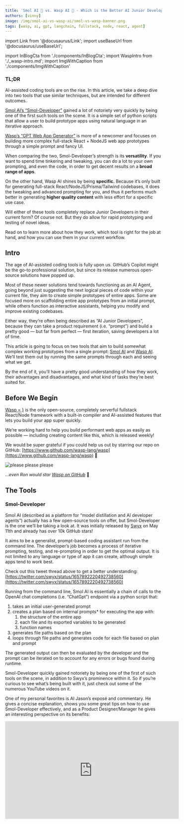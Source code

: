 ```yaml
---
title: 'Smol AI 🐣 vs. Wasp AI 🐝 - Which is the Better AI Junior Developer?'
authors: [vinny]
image: /img/smol-ai-vs-wasp-ai/smol-vs-wasp-banner.png
tags: [wasp, ai, gpt, langchain, fullstack, node, react, agent]
---
```


import Link from '@docusaurus/Link';
import useBaseUrl from '@docusaurus/useBaseUrl';

import InBlogCta from './components/InBlogCta';
import WaspIntro from './_wasp-intro.md';
import ImgWithCaption from './components/ImgWithCaption'

### TL;DR

AI-assisted coding tools are on the rise. In this article, we take a deep dive into two tools that use similar techniques, but are intended for different outcomes.

[Smol AI’s “Smol-Developer”](https://github.com/smol-ai/developer) gained a lot of notoriety very quickly by being one of the first such tools on the scene. It is a simple set of python scripts that allow a user to build prototype apps using natural language in an iterative approach.

[Wasp’s “GPT Web App Generator”](https://usemage.ai/) is more of a newcomer and focuses on building more complex full-stack React + NodeJS web app prototypes through a simple prompt and fancy UI.

When comparing the two, Smol-Developer’s strength is its **versatility**. If you want to spend time tinkering and tweaking, you can do a lot to your own prompting, and even the code, in order to get decent results on a **broad range of apps**.

On the other hand, Wasp AI shines by being **specific.** Because it’s only built for generating full-stack React/NodeJS/Prisma/Tailwind codebases, it does the tweaking and advanced prompting for you, and thus it performs much better in generating **higher quality content** with less effort for a specific use case.

<ImgWithCaption source="img/smol-ai-vs-wasp-ai/Untitled.png" width="550px" />

Will either of these tools completely replace Junior Developers in their current form? Of course not. But they do allow for rapid prototyping and testing of novel ideas.

Read on to learn more about how they work, which tool is right for the job at hand, and how you can use them in your current workflow.

<!--truncate-->

## Intro

The age of AI-assisted coding tools is fully upon us. GitHub’s Copilot might be the go-to professional solution, but since its release numerous open-source solutions have popped up.

Most of these newer solutions tend towards functioning as an AI Agent, going beyond just suggesting the next logical pieces of code within your current file, they aim to create simple prototypes of entire apps. Some are focused more on scaffolding entire app prototypes from an initial prompt, while others function as interactive assistants, helping you modify and improve existing codebases.

Either way, they’re often being described as “AI Junior Developers”, because they can take a product requirement (i.e. “prompt”) and build a pretty good — but far from perfect — first iteration, saving developers a lot of time.

This article is going to focus on two tools that aim to build somewhat complex working prototypes from a single prompt: [Smol AI](https://github.com/smol-ai/developer) and [Wasp AI](https://usemage.ai/). We’ll test them out by running the same prompts through each and seeing what we get.

By the end of it, you’ll have a pretty good understanding of how they work, their advantages and disadvantages, and what kind of tasks they’re best suited for.

## Before We Begin

[Wasp = }](https://wasp.sh) is the only open-source, completely serverful fullstack React/Node framework with a built-in compiler and AI-assisted features that lets you build your app super quickly.

We’re working hard to help you build performant web apps as easily as possible — including creating content like this, which is released weekly!

We would be super grateful if you could help us out by starring our repo on GitHub: [https://www.github.com/wasp-lang/wasp](https://www.github.com/wasp-lang/wasp) 🙏

![please please please](https://dev-to-uploads.s3.amazonaws.com/uploads/articles/5b1bjvpt97e7o2psgle7.gif)

_...even Ron would star [Wasp on GitHub](https://www.github.com/wasp-lang/wasp)_ 🤩

## The Tools

### Smol-Developer

Smol AI (described as a platform for “model distillation and AI developer agents”) actually has a few open-source tools on offer, but Smol-Developer is the one we’ll be taking a look at. It was initially released by [Swyx](https://twitter.com/swyx) on May 11th and already has over 10k GitHub stars!

It aims to be a generalist, prompt-based coding assistant run from the command line. The developer’s job becomes a process of iterative prompting, testing, and re-prompting in order to get the optimal output. It is not limited to any language or type of app it can create, although simple apps tend to work best.

<ImgWithCaption source="img/smol-ai-vs-wasp-ai/smol-ai-tweet.png" width="400px" />

Check out this tweet thread above to get a better understanding: [https://twitter.com/swyx/status/1657892220492738560](https://twitter.com/swyx/status/1657892220492738560)

Running from the command line, Smol AI is essentially a chain of calls to the OpenAI chat completions (i.e. “ChatGpt”) endpoint via a python script that:

1. takes an initial user-generated prompt
2. creates a plan based on internal prompts\* for executing the app with:
   1. the structure of the entire app
   2. each file and its exported variables to be generated
   3. function names
3. generates file paths based on the plan
4. loops through file paths and generates code for each file based on plan and prompt

The generated output can then be evaluated by the developer and the prompt can be iterated on to account for any errors or bugs found during runtime.

Smol-Developer quickly gained notoriety by being one of the first of such tools on the scene, in addition to Swyx’s prominence within it. So if you’re curious to see what’s being built with it, just check out some of the numerous YouTube videos on it.

One of my personal favorites is AI Jason’s exposé and commentary. He gives a concise explanation, shows you some great tips on how to use Smol-Developer effectively, and as a Product Designer/Manager he gives an interesting perspective on its benefits:

<!-- [https://www.youtube.com/watch?v=BMRywudsqtY](https://www.youtube.com/watch?v=BMRywudsqtY) -->

<iframe width="560" height="315" src="https://www.youtube.com/embed/BMRywudsqtY" title="YouTube video player" frameborder="0" allow="accelerometer; autoplay; clipboard-write; encrypted-media; gyroscope; picture-in-picture; web-share" allowfullscreen />

- Smol-Developer GitHub Repo: [https://github.com/smol-ai/developer/](https://github.com/smol-ai/developer/)

<details>
  <summary> \*Curious to see what the internal system prompt looks like? </summary>

  ~~~
  You are a top tier AI developer who is trying to write a program that will generate code for the user based on their intent.

  Do not leave any todos, fully implement every feature requested.

  When writing code, add comments to explain what you intend to do and why it aligns with the program plan and specific instructions from the original prompt.

  In response to the user's prompt, write a plan.

  In this plan, please name and briefly describe the structure of the app we will generate, including, for each file we are generating, what variables they export, data schemas, id names of every DOM elements that javascript functions will use, message names, and function names.

  Respond only with plans following the above schema.

  the app prompt is: {prompt}
  ~~~
</details>

### Wasp’s GPT Web App Generator

In contrast to Smol-Developer, Wasp’s AI tool, [GPT Web App Generator](https://usemage.ai/), is currently an open-source web app (yes, it’s a web app that makes web apps). Since it’s release on the 12th of July, there have been over 6,500 apps generated with over 300 apps being generated each day!

<!-- ![Untitled](../static/img/smol-ai-vs-wasp-ai/Untitled%201.png) -->

<ImgWithCaption source="img/smol-ai-vs-wasp-ai/Untitled%201.png" width="550px" />

Here’s a quick 1 minute video showcasing how [GPT Web App Generator](https://usemage.ai/) works:

<!-- [https://www.youtube.com/watch?v=u0MVsPb2MP8](https://www.youtube.com/watch?v=u0MVsPb2MP8) -->

<iframe width="560" height="315" src="https://www.youtube.com/embed/u0MVsPb2MP8" title="YouTube video player" frameborder="0" allow="accelerometer; autoplay; clipboard-write; encrypted-media; gyroscope; picture-in-picture; web-share" allowfullscreen />

So to give a bit of background, [Wasp](https://wasp.sh) is actually a full-stack web app framework built around a compiler and config file. Using this approach, Wasp simplifies the web app creation process by handling boilerplate code for you, taking the core app logic written by the developer and connecting the entire stack together from frontend to backend, and database management.

It currently works with React, NodeJS, Tanstack-Query, and Prisma, taking care of features like Auth, Routing, Cron Jobs, Fullstack Typesafety, and Caching. This allows developers to focus more on the fun stuff, like the app’s features, instead of spending time on boring configurations.

Because Wasp uses a compiler and config file to generate the app from, this makes it surprisingly well suited for guiding LLMs like ChatGPT towards creating more complex apps with it, as it essentially a plan or set of instructions for how to build the app!

Take this simple example of how you’d tell Wasp that you want `username and password` authentication in your app:

```jsx
// main.wasp file

app RecipeApp {
  title: "My Recipes",
  wasp: { version: "^0.11.0" },
  auth: {
    methods: { usernameAndPassword: {} },
    onAuthFailedRedirectTo: "/login",
    userEntity: User
  }
}

entity User {=psl  // Data models are defined using Prisma Schema Language.
  id          Int        @id @default(autoincrement())
  username    String     @unique
  password    String
  recipes     Recipe[]
psl=}
```

Wasp’s config file is like an app outline that the compiler understands and can then use to connect and glue the app together, taking care of the boilerplate for you.

By leveraging the powers of Wasp, GPT Web App Generator works by:

1. taking a simple user-generated prompt via the UI
2. giving GPT a descriptive example of a Wasp app and config file via internal prompts\*
3. creating a plan that meets these requirements
4. generating the code for each part of the app according to the plan
5. checking each file for expected errors/hallucinations and fixing them

In the end, the user can download the codebase as a zipped file and run it locally. Simpler apps, such as [TodoApp](https://usemage.ai/result/07ed440a-3155-4969-b3f5-2031fb1f622f) or [MyPlants](https://usemage.ai/result/3bb5dca2-f134-4f96-89d6-0812deab6e0c) tend to work straight out of the box, while more complex apps need a bit of finessing to get working.

- Try out the GPT Web App Generator at: [https://usemage.ai/](https://usemage.ai/) or via the command line via Wasp's [experimental release](https://usemage.ai/#:~:text=%5BAdvanced%5D%20Can%20I%20use%20GPT4%20for%20the%20whole%20app%3F)
- Wasp AI / Generator GitHub: [https://github.com/wasp-lang/wasp/tree/wasp-ai/waspc/src/Wasp/AI](https://github.com/wasp-lang/wasp/tree/wasp-ai/waspc/src/Wasp/AI)

<details>
  <summary> \*Curious to see what the internal system prompt looks like? </summary>

  ````
  Wasp is a full-stack web app framework that uses React (for client), NodeJS and Prisma (for server).
  High-level of the app is described in main.wasp file (which is written in special Wasp DSL), details in JS/JSX files.
  Wasp DSL (used in main.wasp) reminds a bit of JSON, and doesn't use single quotes for strings, only double quotes. Examples will follow.

  Important Wasp features:
    - Routes and Pages: client side, Pages are written in React.
    - Queries and Actions: RPC, called from client, execute on server (nodejs).
      Queries are for fetching and should not do any mutations, Actions are for mutations.
    - Entities: central data models, defined via PSL (Prisma schema language), manipulated via Prisma.
  Typical flow: Routes point to Pages, Pages call Queries and Actions, Queries and Actions work with Entities.

  Example main.wasp (comments are explanation for you):

  ```wasp
  app todoApp {
    wasp: { version: "^0.11.1" },
    title: "ToDo App",
    auth: {
      userEntity: User,
      methods: { usernameAndPassword: {} },
      onAuthFailedRedirectTo: "/login"
    },
    client: {
      rootComponent: import { Layout } from "@client/Layout.jsx",
    },
    db: {
      prisma: {
        clientPreviewFeatures: ["extendedWhereUnique"]
      }
    },
  }

  route SignupRoute { path: "/signup", to: SignupPage }
  page SignupPage {
    component: import Signup from "@client/pages/auth/Signup.jsx"
  }

  route LoginRoute { path: "/login", to: LoginPage }
  page LoginPage {
    component: import Login from "@client/pages/auth/Login.jsx"
  }

  route DashboardRoute { path: "/", to: Dashboard }
  page DashboardPage {
    authRequired: true,
    component: import Dashboard from "@client/pages/Dashboard.jsx"
  }

  entity User {=psl
      id          Int       @id @default(autoincrement())
      username    String    @unique
      password    String
      tasks       Task[]
  psl=}

  entity Task {=psl
      id          Int       @id @default(autoincrement())
      description String
      isDone      Boolean   @default(false)
      user        User      @relation(fields: [userId], references: [id])
      userId      Int
  psl=}

  query getUser {
    fn: import { getUser } from "@server/queries.js",
    entities: [User] // Entities that this query operates on.
  }

  query getTasks {
    fn: import { getTasks } from "@server/queries.js",
    entities: [Task]
  }

  action createTask {
    fn: import { createTask } from "@server/actions.js",
    entities: [Task]
  }

  action updateTask {
    fn: import { updateTask } from "@server/actions.js",
    entities: [Task]
  }
  ```

  We are looking for a plan to build a new Wasp app (description at the end of prompt).

  Instructions you must follow while generating plan:
    - App uses username and password authentication.
    - App MUST have a 'User' entity, with following fields required:
    - `id Int @id @default(autoincrement())`
    - `username String @unique`
    - `password String`
  It is also likely to have a field that refers to some other entity that user owns, e.g. `tasks Task[]`.
    - One of the pages in the app must have a route path "/".
    - Don't generate the Login or Signup pages and routes under any circumstances. They are already generated.

  Plan is represented as JSON with the following schema:

  {
    "entities": [{ "entityName": string, "entityBodyPsl": string }],
    "actions": [{ "opName": string, "opFnPath": string, "opDesc": string }],
    "queries": [{ "opName": string, "opFnPath": string, "opDesc": string }],
    "pages": [{ "pageName": string, "componentPath": string, "routeName": string, "routePath": string, "pageDesc": string }]
  }

  Here is an example of a plan (a bit simplified, as we didn't list all of the entities/actions/queries/pages):

  {
    "entities": [{
      "entityName": "User",
      "entityBodyPsl": "  id Int @id @default(autoincrement())\n  username String @unique\n  password String\n  tasks Task[]"
    }],
    "actions": [{
      "opName": "createTask",
      "opFnPath": "@server/actions.js",
      "opDesc": "Checks that user is authenticated and if so, creates new Task belonging to them. Takes description as an argument and by default sets isDone to false. Returns created Task."
    }],
    "queries": [{
      "opName": "getTask",
      "opFnPath": "@server/queries.js",
      "opDesc": "Takes task id as an argument. Checks that user is authenticated, and if so, fetches and returns their task that has specified task id. Throws HttpError(400) if tasks exists but does not belong to them."
    }],
    "pages": [{
      "pageName": "TaskPage",
      "componentPath": "@client/pages/Task.jsx",
      "routeName: "TaskRoute",
      "routePath": "/task/:taskId",
      "pageDesc": "Diplays a Task with the specified taskId. Allows editing of the Task. Uses getTask query and createTask action.",
    }]
  }

  We will later use this plan to write main.wasp file and all the other parts of Wasp app,
  so make sure descriptions are detailed enough to guide implementing them.
  Also, mention in the descriptions of actions/queries which entities they work with,
  and in descriptions of pages mention which actions/queries they use.

  Typically, plan will have AT LEAST one query, at least one action, at least one page, and at
  least two entities. It will very likely have more than one of each, though.

  DO NOT create actions for login and logout under any circumstances. They are already included in Wasp.

  Note that we are using SQLite as a database for Prisma, so don't use scalar arrays in PSL, like `String[]`,
  as those are not supported in SQLite. You can of course normally use arrays of other models, like `Task[]`.

  Please, respond ONLY with a valid JSON that is a plan.
  There should be no other text in the response.

  ==== APP DESCRIPTION: ====

  App name: TodoApp
  A simple todo app with one main page that lists all the tasks. User can create new tasks by providing their description, toggle existing ones, or edit their description. User owns tasks. User can only see and edit their own tasks. Tasks are saved in the database.
  ````
</details>

## Comparison Test

### Prompt 1: PONG Game

To get a sense for how each coding agent performed, I tried out two different prompts on both Smol-Developer and Wasp’s GPT Web App Generator with only slight modifications to the prompts to fit the requirements of each tool.

The first prompt was the default prompt that comes hardcoded into Smol-Developer’s `[main.py](http://main.py)` script:

> _a simple JavaScript/HTML/CSS/Canvas app that is a one player game of PONG. The left paddle is controlled by the player, following where the mouse goes. The right paddle is controlled by a simple AI algorithm, which slowly moves the paddle toward the ball at every frame, with some probability of error. Make the canvas a 400 x 400 black square and center it in the app. Make the paddles 100px long, yellow and the ball small and red. Make sure to render the paddles and name them so they can controlled in javascript. Implement the collision detection and scoring as well. Every time the ball bounces off a paddle, the ball should move faster._

:::note
💡 For Wasp’s GPT Web App Generator, I replaced the first line with “a simple one player game of PONG” since Wasp will automatically generate a full-stack React/NodeJS app.

:::

Both were able to create a functional PONG game out-of-the box, but only on the second try. The first try created decent PONG starters, but both had buggy game logic (e.g. computer opponent failed to hit ball, or ball would spin off into oblivion). I didn’t change the prompts at all, but just simply ran them a second time each — and that did the trick!

<!-- ![Smol AI’s PONG game](../static/img/smol-ai-vs-wasp-ai/Untitled%202.png) -->

<ImgWithCaption source="img/smol-ai-vs-wasp-ai/Untitled%202.png" width="400px" caption="Smol AI’s PONG game" />

<!-- ![Wasp’s PONG game](../static/img/smol-ai-vs-wasp-ai/Untitled%203.png) -->

<ImgWithCaption source="img/smol-ai-vs-wasp-ai/Untitled%203.png" width="400px" caption="Wasp AI’s PONG game" />

For both of the generated apps, the game logic was very simple. Scores weren’t recorded, and once a game ended, you’d have to refresh the page to start a new one.

Although, while Smol-Developer only created the game logic, GPT Web App Generator created the game logic as well as the logic for authentication, creating games, and updating a game’s score, saving it all to the database (though the scoring functions weren’t being utilized initially).

To be fair, this isn’t really a surprise though as these features are baked into the design of Wasp and the Generator.

On the other hand, to get these same features for Smol-Developer, we’d have to elaborate on our prompt, giving it explicit instructions to implement them, and iterate on it a number of times before landing on an acceptable prototype.

This is what I attempted to test out with the second prompt.

### Prompt 2: Blog App

![Untitled](../static/img/smol-ai-vs-wasp-ai/Untitled%204.png)

This time, for the second app test, I used a default prompt featured on the GPT Web App Generator homepage for creating a Blog app:

> A blogging platform with posts and post comments.
> User owns posts and comments and they are saved in the database.
> Everybody can see all posts, but only the owner can edit or delete them. Everybody can see all the comments.
> App has four pages:
>
> 1. "Home" page lists all posts (their titles and authors) and is accessible by anybody.
>    If you click on a post, you are taken to the "View post" page.
>    It also has a 'New post' button, that only logged in users can see, and that takes you to the "New post" page.
> 2. "New post" page is accessible only by the logged in users. It has a form for creating a new post (title, content).
> 3. "Edit post" page is accessible only by the post owner. It has a form for editing the post with the id specified in the url.
> 4. "View post" page is accessible by anybody and it shows the details of the post with the id specified in the url: its title, author, content and comments.
>    It also has a form for creating a new comment, that is accessible only by the logged in users.

:::note
💡 For the Smol-Developer prompt, I added the lines: “The app consists of a React client and a NodeJS server. Posts are saved in an sqlite database using Prisma ORM.”
:::

<!-- [Running Wasp’s GPT Web App Generator](https://youtu.be/8A_i5L9MJ90) -->

<iframe width="560" height="315" src="https://www.youtube.com/embed/8A_i5L9MJ90" title="YouTube video player" frameborder="0" allow="accelerometer; autoplay; clipboard-write; encrypted-media; gyroscope; picture-in-picture; web-share" allowfullscreen />

As this was a suggested prompt on the GPT Web App Generator page, let’s start with the Wasp app result first.

After downloading the generated codebase and running the app, I ran into an error `Failed to resolve import "./ext-src/ViewPost.jsx" from "src/router.jsx". Does the file exist?`

<!-- ![Untitled](../static/img/smol-ai-vs-wasp-ai/Untitled%205.png) -->

<ImgWithCaption source="img/smol-ai-vs-wasp-ai/Untitled%205.png" width="550px" />

One quick look at the `main.wasp` file revealed that the Generator gave the wrong path to the `ViewPost` page, although it did get all the other Page paths correct (highlighted in yellow above).

Once that path was corrected, a working app popped up at localhost:3000. Nice!

<!-- ![Kapture 2023-07-27 at 11.49.19.mp4](../static/img/smol-ai-vs-wasp-ai/Kapture_2023-07-27_at_11.49.19.mp4) -->

<iframe width="560" height="315" src="https://www.youtube.com/embed/c8JacesyTe8" title="YouTube video player" frameborder="0" allow="accelerometer; autoplay; clipboard-write; encrypted-media; gyroscope; picture-in-picture; web-share" allowfullscreen />

The video above was my first time trying out the app, and as you can see, most of the functionality is there and working correctly — Authentication and Authorization, and basic CRUD operations. Pretty amazing!

There were still a couple of errors that prevented the app from being fully functional out-of-the-box, but they were easy to fix:

1. Blog posts on the homepage did not have a link in order to redirect to the their specific post page — fixable by just wrapping them in ``<Link to={`/post/${post.id}`}>``
2. The client was passing the `postId` as a String instead of an `Int` to the `getPost` endpoint — fixable by wrapping the argument in `parseInt(postId)` to convert strings to integers

<!-- ![Untitled](../static/img/smol-ai-vs-wasp-ai/Untitled%206.png) -->

<ImgWithCaption source="img/smol-ai-vs-wasp-ai/Untitled%206.png" width="400px" />

And with those simple fixes we got a fully functioning, full-stack blog app with authentication,  database, and simple tailwind css styling! The best part was that all this took about ~5 minutes from start to finish. Sweet :)

:::note
🧑‍💻 The Generator saves all the apps it creates along with a sharable link, so if you want to check out the original generated Blog app code (before fixes) from above, click here: [https://usemage.ai/result/a3a76887-952b-4774-a773-42209c4bffa8](https://usemage.ai/result/a3a76887-952b-4774-a773-42209c4bffa8)

:::

<!-- [Running Smol-Developer](https://youtu.be/oT0pCbN-JgE?t=53) -->

<iframe width="560" height="315" src="https://www.youtube.com/embed/oT0pCbN-JgE?start=50" title="YouTube video player" frameborder="0" allow="accelerometer; autoplay; clipboard-write; encrypted-media; gyroscope; picture-in-picture; web-share" allowfullscreen />

The Smol-Developer result was also very impressive, with a solid ExpressJS server and a lot of React client pages, but there were too many complicated errors that prevented me from getting the app started, including but not limited to:

1. No build tools or configuration files
2. The server was importing database models that didn’t exist
3. The server was importing but not utilizing Prisma as the ORM to communicate with the DB
4. Client had Auth logic, but was not utilizing it to protect pages/routes

![Untitled](../static/img/smol-ai-vs-wasp-ai/Untitled%207.png)

Because there were too many fundamental issues with the app, I went ahead and added some more lines to the bottom of the prompt:

> …
>
> Scaffold the app to be able to use Vite as the client's build tool. Include a package.json file >with the dependencies and scripts for running the client and server.

This second attempt produced some of the changes I was looking for, like package.json files and Vite config files to bootstrap the React app, but it still **failed** to include:

1. An index.html file
2. Package.json files with the correct dependencies being imported from within the client and server
3. A `prisma.schema` file
4. A css file (although it did include `classNames` in the jsx code)

On the other hand, the server code, albeit much sparser this time, did at least import and use Prisma correctly.

So I went ahead for a third attempt and modified and added the following lines to the bottom of the prompt:

> …
>
> Scaffold the app to be able to use Vite as the client's build tool.
>
> Make sure to include the following:
>
> 1. package.json files for both the server and client. Make sure that these files include the >dependencies being imported in the respective apps.
> 2. an index.html file in the client's public folder, so that Vite can build the app.
> 3. a `prisma.schema` file with the models and their fields. Make sure these are the same models >being used app-wide.
> 4. a css file with styles that match the `className`s used in the app.

With these additions to the prompt, the third iteration of the app did in fact include them! Well, most of them, but unfortunately not all of them. Now I was getting the css and package.json files, but no vite config file was created this time, even though the instructions for using “Vite as the client’s build tool” produced one previously.

Besides that, no auth logic was implemented, imports were out place or missing, and an `index.jsx` file was also nowhere to be found, so I decided to stop there.

<!-- ![Untitled](../static/img/smol-ai-vs-wasp-ai/Untitled%208.png) -->

<ImgWithCaption source="img/smol-ai-vs-wasp-ai/Untitled%208.png" width="400px" />

I’m sure I could have iterated on the prompt enough times until I got closer to a working app, but at ~$0.80-$1.20 a generation, I didn’t feel like racking up more of an OpenAI bill.

:::note
💸 Price per generation is another big difference between the Smol AI and Wasp AI. Because more work is being done by Wasp’s compiler and less by GPT, each app costs about ~$0.10-$0.20 to generate (although Wasp covers the cost and allows you to use it for free), whereas to generate [complex full-stack apps with Smol-Developer can cost upwards of ~$10.00](https://www.youtube.com/watch?v=zsxyqz6SYp8)!

:::

Plus, there are plenty of YouTubers who’ve created videos about the process of using Smol-Developer and it seems they all come to similar conclusions: you need to create a very detailed and explicit prompt in order to get a working prototype (In fact, in AI Jason’s Smol-AI video above, he mentioned that he got the best results out of the box when prompting Smol-Developer to write everything to one file only — of course this limits you to generating simple apps only that are not so easy to continue from manually).

## Thoughts & Further Considerations

At their core, SmolAI and WaspAI function quite similarly, by first prompting the LLM to create a plan for the app’s architecture, and then to execute on that plan, file by file.

But because Smol-Developer aims to be able to generate a wider range of apps, the expectation is on the Developer (or “Prompt Engineer”) to create a highly detailed, explicit prompt, which is more akin to a Product Requirement Doc that a Product Designer would write. This can take a few iterations to get right and pushes Smol-Developer in the direction of “Natural Language Programming” tool.

On the other hand, Wasp’s GPT Web App Generator has a lot of prompting and programming going on behind the scenes, abstracted away from the user and hidden within the Generator’s code and Wasp’s compiler. Wasp comes with a lot of knowledge baked in and already has a good idea of what it wants to build, which means the user has less to think about it. This means that we’re more likely to get a working complex prototype from a short, simple prompt, but we have less flexibility in the kinds of apps we’re able to create — we always get a full-stack web app.

In general, Wasp is like a junior developer specialized in web dev and has a lot of experience with a specific stack, while Smol AI is a junior developer that’s a generalist who is more versatile, but has less specific knowledge and experience with web dev 🙂

|  | Smol AI  | Wasp AI |
| --- | --- | --- |
| 🧑‍💻 Types of Apps  | Varied  | Full-stack Web Apps |
| 🗯 Programming Languages  | All Types | JavaScript/TypeScript |
| 📈 Complexity of Generated App  | Simple to Medium | Medium to Complex |
| 💰 Price per Generation — via OpenAI’s API | $0.80 to $10.00 | $0.10 to $0.20 |
| 💳 Payment Method | bring your own API key  | free — paid for by Wasp  |
| 🐛 Debugging  | Yes, if you’re willing to tinker | Built-in, but limited |
| 🗣 Type of Prompt Needed  | Complex and detailed, 1 or more pages (e.g. an entire Product Requirement Doc) | Simple, 1-3 paragraphs |
| 😎 Intended User  | Engineers, Product Designers wanting to generate a broad range of simple prototypes | Web Devs, Product Designers that want a feature rich full-stack web app prototype  |

Other big differences lie within:

1. Error Correction upon Code Creation
   1. Smol AI initially had a debugging script, but this has temporarily deprecated due to the fact that it expects the entire codebase when debugging, and current 32k and 100k token context windows are only available in private beta for GPT4 and Anthropic at the moment.
   2. Wasp AI has some error correction baked into its process, as the structure of a Wasp app is more defined and the range of errors are more predictable.
2. Price per app generation via OpenAI’s chat completion endpoints
   1. Smol AI can cost anywhere from **~$0.80 to $10.00** [depending on the complexity of the app](https://www.youtube.com/watch?v=zsxyqz6SYp8).
   2. Wasp AI costs ~**$0.10 to $0.20** per app, when using the default mix of GPT 4 and GPT 3.5 turbo, but Wasp covers the bill here. If you choose to run [it just with GPT4](https://usemage.ai/#:~:text=%5B-,Advanced,-%5D%20Can%20I%20use), then the cost is 10x at **$1.00 to $2.00** per generation and you have to provide your own API key.
3. User Interface
   1. Smol Developer works through the command line and has minimal logging and process feedback
   2. Wasp AI currently uses a clean web app UI with more logging and feedback, as well as through the command line without a UI (you have to download the [experimental Wasp release](https://usemage.ai/#:~:text=%5BAdvanced%5D%20Can%20I%20use%20GPT4%20for%20the%20whole%20app%3F) to do so at this time).

Overall, both solutions produce amazing results, allowing solo developers or teams iterate on ideas and generate prototypes faster than before. But they still have a lot of room for improvement.

For example, what these tools lack the most at the moment is in interactive debugging and incremental generation. It would be great if they could allow the user to generate additional code and fix problems in the codebase on the fly, rather than having to go back, rewrite the prompt, and regenerate an entire new codebase.

I’m not aware of the Smol AI roadmap, but seeing that it’s received a grant from [Vercel’s AI accelerator program,](https://vercel.com/blog/ai-accelerator-participants) I’m sure we will be seeing development on it continue and the tool improve (let me know in the comments if you do have some insight here).

On the other hand, as I’m a member of the Wasp team, I can confidently say that Wasp will soon be adding the initial generation process and interactive debugging into Wasp’s command line interface!

So I definitely think it’s early days and that these tools will continue to progress — and continue to produce more impressive results 🚀

## Which Tool Should You Use?

Obviously, there can be no clear winner here as the answer to question of which tool you should use as your next “AI Junior Developer” depends largely on your goals.

Are you looking for a tool that can generate a broad range of simple apps? And are you interested in learning more about building AI-assisted coding tools and natural language programming and don’t mind tweaking and tinkering for a while? Well then, [Smol-Developer](https://github.com/smol-ai/developer) is what you’re looking for!

Do you want to generate a working full-stack React/Node app prototype with all the bells and whistles as quickly and easily as possible? Head straight for Wasp’s [GPT Web App Generator](https://usemage.ai/)!

:::info Help me help you
🌟 **If you haven’t yet, please** [star us on GitHub](https://www.github.com/wasp-lang/wasp), especially if you found this useful! If you do, it helps support us in creating more content like this. And if you don’t… well, we will deal with it, I guess.

![https://media.giphy.com/media/3oEjHEmvj6yScz914s/giphy.gif](https://media.giphy.com/media/3oEjHEmvj6yScz914s/giphy.gif)
:::

In general, as Jason “AI Jason” Zhou said:

> “_I’m really excited about \[AI-assisted coding tools] because if I want to user-test a certain product idea I can ask it to build a prototype very, very quickly, and test with real users”_

Jason makes a great point here, that these tools don’t really have the capacity to replace Junior Developers entirely in their current capacity (although they will surely improve in the future), but they do improve the speed and ease with which we can try out novel ideas!

I personally believe that in the near future we will see more domain-specific AI-assisted tools like Wasp’s [GPT Web App Generator](https://usemage.ai) because of the performance gains they bring to the end user. Code agents that are focused on a niche can produce better results out of the box due to the embedded knowledge. In the future, I think we can expect a lot of agents that are each tailored towards fulfilling a specific task.

But don’t just take my word for it. Go ahead try out [Smol-Developer](https://github.com/smol-ai/developer) and the [GPT Web App Generator](https://usemage.ai) for yourself and let me know what you think in the comments!
